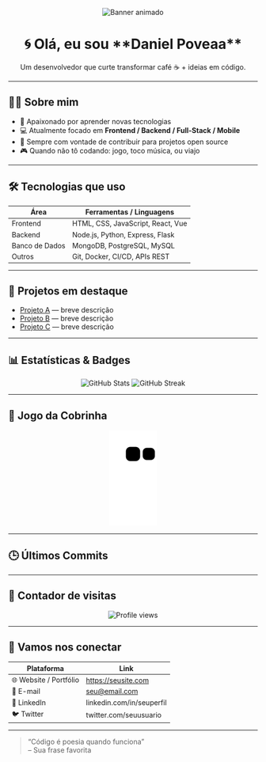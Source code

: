 <!-- Cabeçalho / arte (pode trocar para algo que combine contigo) -->
<p align="center">
  <img src="https://raw.githubusercontent.com/DPoveaa/DPoveaa/main/banner.gif" alt="Banner animado" />
</p>

<h1 align="center">🌀 Olá, eu sou **Daniel Poveaa**</h1>
<p align="center">Um desenvolvedor que curte transformar café ☕ + ideias em código.</p>

---

## 👨‍💻 Sobre mim

- 🧠 Apaixonado por aprender novas tecnologias  
- 💻 Atualmente focado em **Frontend / Backend / Full-Stack / Mobile**  
- 🔄 Sempre com vontade de contribuir para projetos open source  
- 🎮 Quando não tô codando: jogo, toco música, ou viajo  

---

## 🛠 Tecnologias que uso

| Área | Ferramentas / Linguagens |
|------|--------------------------|
| Frontend | HTML, CSS, JavaScript, React, Vue |
| Backend | Node.js, Python, Express, Flask |
| Banco de Dados | MongoDB, PostgreSQL, MySQL |
| Outros | Git, Docker, CI/CD, APIs REST |

---

## 🌟 Projetos em destaque

- [Projeto A](link) — breve descrição  
- [Projeto B](link) — breve descrição  
- [Projeto C](link) — breve descrição  

---

## 📊 Estatísticas & Badges

<p align="center">
  <img src="https://github-readme-stats.vercel.app/api?username=DPoveaa&show_icons=true&theme=radical" alt="GitHub Stats" />
  <img src="https://github-readme-streak-stats.herokuapp.com/?user=DPoveaa&theme=radical" alt="GitHub Streak" />
</p>

---

## 🐍 Jogo da Cobrinha

<p align="center">
  <img src="https://raw.githubusercontent.com/DPoveaa/DPoveaa/main/dist/snake.svg" alt="Snake animation" />
</p>

---

## 🕒 Últimos Commits

<!--START_SECTION:activity-->
<!--END_SECTION:activity-->

---

## 👀 Contador de visitas

<p align="center">
  <img src="https://komarev.com/ghpvc/?username=DPoveaa&label=Profile%20views&color=blue&style=flat" alt="Profile views" />
</p>

---

## 🤝 Vamos nos conectar

| Plataforma | Link |
|------------|------|
| 🌐 Website / Portfólio | https://seusite.com |
| 📧 E-mail | seu@email.com |
| 🔗 LinkedIn | linkedin.com/in/seuperfil |
| 🐦 Twitter | twitter.com/seuusuario |

---

> “Código é poesia quando funciona”  
> – Sua frase favorita
